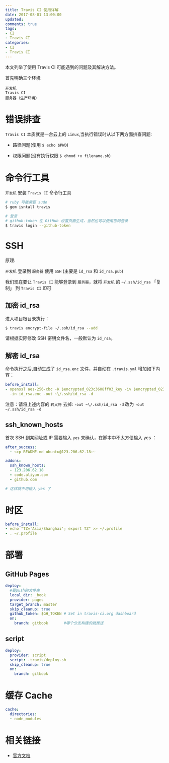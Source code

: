 ```yaml
---
title: Travis CI 使用详解
date: 2017-08-01 13:00:00
updated:
comments: true
tags:
- CI
- Travis CI
categories:
- CI
- Travis CI
---
```


本文列举了使用 Travis CI 可能遇到的问题及其解决方法。

<!--more-->

首先明确三个环境  

`开发机`  
`Travis CI`  
`服务器（生产环境）`

# 错误排查

`Travis CI` 本质就是一台云上的 `Linux`,当执行错误时从以下两方面排查问题:

* 路径问题(使用 `$ echo $PWD`)

* 权限问题(没有执行权限 `$ chmod +x filename.sh`)

# 命令行工具

`开发机` 安装 `Travis CI` 命令行工具

```bash
# ruby 可能需要 sudo
$ gem isntall travis

# 登录
# github-token 在 GitHub 设置页面生成，当然也可以使用密码登录
$ travis login --github-token
```

# SSH

原理:

`开发机` 登录到 `服务器` 使用 `SSH` (主要是 `id_rsa` 和 `id_rsa.pub`)

我们现在要让 `Travis CI` 能够登录到 `服务器`，就将 `开发机` 的 `~/.ssh/id_rsa` 「复制」 到 `Travis CI` 即可  

## 加密 id_rsa

进入项目根目录执行：

```bash
$ travis encrypt-file ~/.ssh/id_rsa --add
```

请根据实际修改 SSH 密钥文件名，一般默认为 `id_rsa`。

## 解密 id_rsa

命令执行之后,自动生成了 `id_rsa.enc` 文件，并自动在 `.travis.yml` 增加如下内容：

```yaml
before_install:
- openssl aes-256-cbc -K $encrypted_023c3608ff03_key -iv $encrypted_023c3608ff03_iv
  -in id_rsa.enc -out ~\/.ssh/id_rsa -d
```

注意：请将上述内容的 `转义符` 去掉: `-out ~\/.ssh/id_rsa -d` 改为 `-out ~/.ssh/id_rsa -d`

## ssh_known_hosts

首次 SSH 到某网址或 IP 需要输入 `yes` 来确认，在脚本中不太方便输入 yes ：

```yaml
after_success:
  - scp README.md ubuntu@123.206.62.18:~

addons:
  ssh_known_hosts:
  - 123.206.62.18
  - code.aliyun.com
  - github.com

# 这样就不用输入 yes 了
```

# 时区

```yaml
before_install:
- echo "TZ='Asia/Shanghai'; export TZ" >> ~/.profile
- . ~/.profile
```

# 部署

## GitHub Pages

```yaml
deploy:
  #要push的文件夹
  local_dir: _book
  provider: pages
  target_branch: master
  skip_cleanup: true
  github_token: $GH_TOKEN # Set in travis-ci.org dashboard
  on:
    branch: gitbook       #哪个分支构建的就推送
```

## script

```yaml
deploy:
  provider: script
  script: .travis/deploy.sh
  skip_cleanup: true
  on:
    branch: gitbook
```

# 缓存 Cache

```yaml
cache:
  directories:
  - node_modules
```

# 相关链接

* [官方文档](https://docs.travis-ci.com/)
